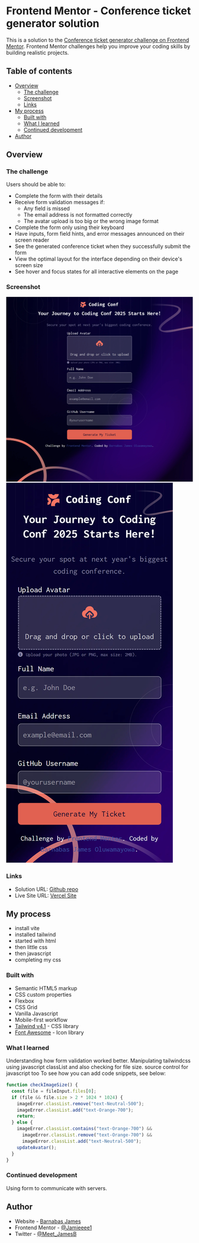 # Frontend Mentor - Conference ticket generator solution

This is a solution to the [Conference ticket generator challenge on Frontend Mentor](https://www.frontendmentor.io/challenges/conference-ticket-generator-oq5gFIU12w). Frontend Mentor challenges help you improve your coding skills by building realistic projects.

## Table of contents

- [Overview](#overview)
  - [The challenge](#the-challenge)
  - [Screenshot](#screenshot)
  - [Links](#links)
- [My process](#my-process)
  - [Built with](#built-with)
  - [What I learned](#what-i-learned)
  - [Continued development](#continued-development)
- [Author](#author)

## Overview

### The challenge

Users should be able to:

- Complete the form with their details
- Receive form validation messages if:
  - Any field is missed
  - The email address is not formatted correctly
  - The avatar upload is too big or the wrong image format
- Complete the form only using their keyboard
- Have inputs, form field hints, and error messages announced on their screen reader
- See the generated conference ticket when they successfully submit the form
- View the optimal layout for the interface depending on their device's screen size
- See hover and focus states for all interactive elements on the page

### Screenshot

![Desktop View](/Picture/Desktop%201024px.png)
![Mobile View](</Picture/mobile_(iPhone%20XR).png>)

### Links

- Solution URL: [Github repo](https://github.com/Jamieeee1/conference-ticket-generator-main)
- Live Site URL: [Vercel Site](https://conference-ticket-generator-peach.vercel.app/)

## My process

- install vite
- installed tailwind
- started with html
- then little css
- then javascript
- completing my css

### Built with

- Semantic HTML5 markup
- CSS custom properties
- Flexbox
- CSS Grid
- Vanilla Javascript
- Mobile-first workflow
- [Tailwind v4.1](https://tailwindcss.com/docs) - CSS library
- [Font Awesome](https://kit.fontawesome.com) - Icon library

### What I learned

Understanding how form validation worked better. Manipulating tailwindcss using javascript classList and also checking for file size. source control for javascript too
To see how you can add code snippets, see below:

```js
function checkImageSize() {
  const file = fileInput.files[0];
  if (file && file.size > 2 * 1024 * 1024) {
    imageError.classList.remove("text-Neutral-500");
    imageError.classList.add("text-Orange-700");
    return;
  } else {
    imageError.classList.contains("text-Orange-700") &&
      imageError.classList.remove("text-Orange-700") &&
      imageError.classList.add("text-Neutral-500");
    updateAvatar();
  }
}
```

### Continued development

Using form to communicate with servers.

## Author

- Website - [Barnabas James](https://james-resume-three.vercel.app/)
- Frontend Mentor - [@Jamieeee1](https://www.frontendmentor.io/profile/Jamieeee1)
- Twitter - [@Meet_JamesB](https://www.twitter.com/Meet_JamesB)
